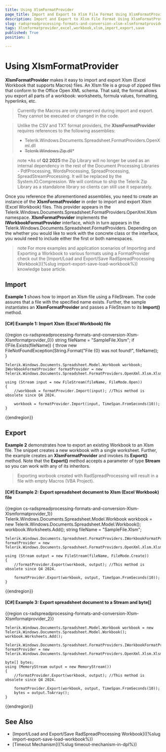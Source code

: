 ```yaml
---
title: Using XlsmFormatProvider
page_title: Import and Export to Xlsm File Format Using XlsmFormatProvider
description: Import and Export to Xlsm File Format Using XlsmFormatProvider
slug: radspreadprocessing-formats-and-conversion-xlsm-xlsmformatprovider
tags: Xlsmformatprovider,excel,workbook,xlsm,import,export,save
published: True
position: 1

---
```


# Using XlsmFormatProvider


__XlsmFormatProvider__ makes it easy to import and export Xlsm (Excel Workbook that supports Macros) files. An Xlsm file is a group of zipped files that conform to the Office Open XML schema. That said, the format allows you export all parts of a workbook: worksheets, formula values, formatting, hyperlinks, etc.

> Currently the Macros are only preserved during import and export. They cannot be executed or changed in the code.

>Unlike the CSV and TXT format providers, the __XlsmFormatProvider__ requires references to the following assemblies:
>* Telerik.Windows.Documents.Spreadsheet.FormatProviders.OpenXml.dll
>* ~~Telerik.Windows.Zip.dll~~*

>note *As of **Q2 2025** the Zip Library will no longer be used as an internal dependency in the rest of the Document Processing Libraries - PdfProcessing, WordsProcessing, SpreadProcessing, SpreadStreamProcessing. It will be replaced by the System.IO.Compression. We will continue to ship the Telerik Zip Library as a standalone library so clients can still use it separately.

Once you reference the aforementioned assemblies, you need to create an instance of the __XlsmFormatProvider__ in order to import and export Xlsm (Excel Workbook) files. This provider appears in the Telerik.Windows.Documents.Spreadsheet.FormatProviders.OpenXml.Xlsm namespace. __XlsmFormatProvider__ implements the __IWorkbookFormatProvider__ interface, which in turn appears in the Telerik.Windows.Documents.Spreadsheet.FormatProviders. Depending on the whether you would like to work with the concrete class or the interface, you would need to include either the first or both namespaces.

>note For more examples and application scenarios of Importing and Exporting a Workbook to various formats using a FormatProvider check out the [Import/Load and Export/Save RadSpreadProcessing Workbook]({%slug import-export-save-load-workbook%}) knowledge base article.


## Import

__Example 1__ shows how to import an Xlsm file using a FileStream. The code assures that a file with the specified name exists. Further, the sample instantiates an __XlsmFormatProvider__ and passes a FileStream to its __Import()__ method.
        

#### __[C#] Example 1: Import Xlsm (Excel Workbook) file__

{{region cs-radspreadprocessing-formats-and-conversion-Xlsm-Xlsmformatprovider_0}}
    string fileName = "SampleFile.Xlsm";
    if (!File.Exists(fileName))
    {
        throw new FileNotFoundException(String.Format("File {0} was not found!", fileName));
    }


    Telerik.Windows.Documents.Spreadsheet.Model.Workbook workbook;
    IWorkbookFormatProvider formatProvider = new Telerik.Windows.Documents.Spreadsheet.FormatProviders.OpenXml.Xlsm.XlsmFormatProvider();

    using (Stream input = new FileStream(fileName, FileMode.Open))
    {
        //workbook = formatProvider.Import(input); //This method is obsolete since Q4 2024.

        workbook = formatProvider.Import(input, TimeSpan.FromSeconds(10));
    }

{{endregion}}

## Export

__Example 2__ demonstrates how to export an existing Workbook to an Xlsm file. The snippet creates a new workbook with a single worksheet. Further, the example creates an __XlsmFormatProvider__ and invokes its __Export()__ method. Note that the __Export()__ method accepts a parameter of type __Stream__ so you can work with any of its inheritors.

>Exporting worbook created with RadSpreadProcessing will result in a file with empty Macros (VBA Project).

#### __[C#] Example 2: Export spreadsheet document to Xlsm (Excel Workbook) file__

{{region cs-radspreadprocessing-formats-and-conversion-Xlsm-Xlsmformatprovider_1}}
    Telerik.Windows.Documents.Spreadsheet.Model.Workbook workbook = new Telerik.Windows.Documents.Spreadsheet.Model.Workbook();
    workbook.Worksheets.Add();
    string fileName = "SampleFile.Xlsm";


    Telerik.Windows.Documents.Spreadsheet.FormatProviders.IWorkbookFormatProvider formatProvider = new Telerik.Windows.Documents.Spreadsheet.FormatProviders.OpenXml.Xlsm.XlsmFormatProvider();

    using (Stream output = new FileStream(fileName, FileMode.Create))
    {
        //formatProvider.Export(workbook, output); //This method is obsolete since Q4 2024.

        formatProvider.Export(workbook, output, TimeSpan.FromSeconds(10));
    }


{{endregion}}


#### __[C#] Example 3: Export spreadsheet document to a Stream and byte[]__

{{region cs-radspreadprocessing-formats-and-conversion-Xlsm-Xlsmformatprovider_2}}

    Telerik.Windows.Documents.Spreadsheet.Model.Workbook workbook = new Telerik.Windows.Documents.Spreadsheet.Model.Workbook();
    workbook.Worksheets.Add();

    Telerik.Windows.Documents.Spreadsheet.FormatProviders.IWorkbookFormatProvider formatProvider = new Telerik.Windows.Documents.Spreadsheet.FormatProviders.OpenXml.Xlsm.XlsmFormatProvider();

    byte[] bytes;
    using (MemoryStream output = new MemoryStream())
    {
        //formatProvider.Export(workbook, output); //This method is obsolete since Q4 2024.

        formatProvider.Export(workbook, output, TimeSpan.FromSeconds(10));
        bytes = output.ToArray();
    }

{{endregion}} 

## See Also

* [Import/Load and Export/Save RadSpreadProcessing Workbook]({%slug import-export-save-load-workbook%})
* [Timeout Mechanism]({%slug timeout-mechanism-in-dpl%})